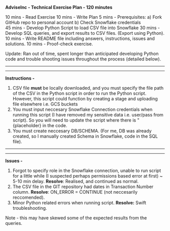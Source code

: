 **AdviseInc - Technical Exercise Plan - 120 minutes**

10 mins - Read Exercise
10 mins - Write Plan
5 mins - Prerequisites:
		a) Fork GitHub repo to personal account
		b) Check Snowflake credentials			
45 mins - Develop Python Script to load CSV file into Snowflake 
30 mins - Develop SQL queries, and export results to CSV files. (Export using Python). 
10 mins - Write README file including answers, instructions, issues and solutions.
10 mins - Proof-check exercise. 

Update: Ran out of time, spent longer than anticipated developing Python code and trouble shooting issues throughout the process (detailed below).

_____________________________________________
_____________________________________________

**Instructions -**

1. CSV file **must** be locally downloaded, and you must specify the file path of the CSV in the Python script in order to run the Python script. However, this script could function by creating a stage and uploading file elsewhere i.e. GCS buckets
2. You must input neccesary Snowflake Connection credentials when running this script (I have removed my sensitive data i.e. user/pass from script). So you will need to update the script where there is "{placeholder} in the code. 
3. You must create neccesary DB/SCHEMA. (For me, DB was already created, so I manually created Schema in Snowflake, code in the SQL file).


_____________________________________________
_____________________________________________

**Issues -**

1. Forgot to specify role in the Snowflake connection, unable to run script for a little while (I suspected perhaps permissions based error at first) ~ 5-10 min delay. **Resolve**: Realised, and continued as normal. 
2. The CSV file in the GIT repository had dates in Transaction Number column. **Resolve**:  ON_ERROR = CONTINUE (not neccesarily reccomended).
3. Minor Python related errors when running script. **Resolve:** Swift troubleshooting. 

Note - this may have skewed some of the expected results from the queries. 
